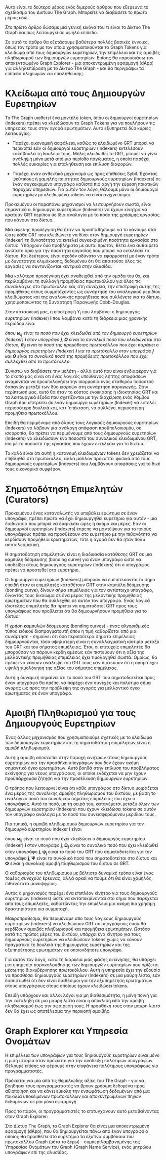 Αυτό είναι το δεύτερο μέρος ενός διμερούς άρθρου που εξερευνά το σχεδιασμό του Δικτύου The Graph. Μπορείτε να διαβάσετε το πρώτο μέρος εδώ.

Στο πρώτο άρθρο δώσαμε μια γενική εικόνα του τι είναι το Δίκτυο The Graph και πώς λειτουργεί σε υψηλό επίπεδο.

Σε αυτό το άρθρο θα εξετάσουμε βαθύτερα πολλές βασικές έννοιες, όπως τον τρόπο με τον οποίο χρησιμοποιούνται τα Graph Tokens για κλείδωμα από τους δημιουργών ευρετηρίων, την επιμέλεια και τις αμοιβές πληθωρισμού των δημιουργών ευρετηρίων. Επίσης θα παρουσιάσω τον αποκεντρωμένο Graph Explorer - μια αποκεντρωμένη εφαρμογή (dApp) για αλληλεπίδραση με το Δίκτυο The Graph - και θα περιγράψω τα επίπεδα πληρωμών και επαλήθευσης.

#  Κλείδωμα από τους Δημιουργών Ευρετηρίων

Το The Graph υιοθετεί ένα μοντέλο token, όπου οι δημιουργοί ευρετηρίων (Indexers) πρέπει να κλειδώσουν τα Graph Τokens για να πουλήσουν τις υπηρεσίες τους στην αγορά ερωτημάτων. Αυτό εξυπηρετεί δύο κύριες λειτουργίες.

- Παρέχει οικονομική ασφάλεια, καθώς το κλειδωμένο GRT μπορεί να περικοπεί εάν οι δημιουργοί ευρετηρίων (Indexers) εκτελέσουν κακόβουλα τη δουλειά τους. Μόλις κλειδωθεί το GRT, μπορεί να γίνει ανάληψη μόνο μετά από μια περίοδο παγώματος, η οποία παρέχει πολλές ευκαιρίες για επαλήθευση και επίλυση διαφορών.

- Παρέχει έναν ανθεκτικό μηχανισμό ως προς επιθέσεις Sybil. Έχοντας ψεύτικους ή χαμηλής ποιότητας δημιουργούς ευρετηρίων (Indexers) σε έναν συγκεκριμένο υπογράφο καθιστά πιο αργή την εύρεση ποιοτικών παρόχων υπηρεσιών. Για αυτόν τον λόγο, θέλουμε μόνο οι δημιουργοί ευρετηρίων με κλειδωμένα τokens να είναι ανιχνεύσιμοι.

Προκειμένου οι παραπάνω μηχανισμοί να λειτουργήσουν σωστά, είναι σημαντικό οι δημιουργοί ευρετηρίων (Indexers) να έχουν κίνητρα να κρατούν GRT περίπου σε ίδια αναλογία με το ποσό της χρήσιμης εργασίας που κάνουν στο δίκτυο.

Μια αφελής προσέγγιση θα ήταν να προσπαθήσουμε να το κάνουμε έτσι ώστε κάθε GRT που κλειδώνετε να δίνει στον δημιουργό ευρετηρίων (Indexer) τη δυνατότητα να εκτελεί συγκεκριμένη ποσότητα εργασίας στο δίκτυο. Υπάρχουν δύο προβλήματα με αυτό: πρώτον, θέτει ένα αυθαίρετο ανώτατο όριο για την ποσότητα εργασίας που μπορεί να εκτελέσει το δίκτυο. Και δεύτερον, είναι σχεδόν αδύνατο να εφαρμοστεί με έναν τρόπο με δυνατότητα κλιμάκωσης, δεδομένου ότι θα απαιτούσε όλες τις εργασίες να συντονίζονται κεντρικά στην αλυσίδα.

Μια καλύτερη προσέγγιση έχει αναδειχθεί από την ομάδα του 0x, και περιλαμβάνει τη συλλογή προμήθειας πρωτοκόλλου για όλες τις συναλλαγές στο πρωτόκολλο και, στη συνέχεια, την επιστροφή αυτής της προμήθειας στους συμμετέχοντες ως συνάρτηση του αναλογικού μεριδίου κλειδώματος και της αναλογικής προμήθειας που συλλέγετε για το δίκτυο, χρησιμοποιώντας τη Συνάρτηση Παραγωγής Cobb-Douglas.

Στην κατασκευή μας, η επιστροφή Y<sub>i</sub> που λαμβάνει ο δημιουργός ευρετηρίων (Indexer) **i** που λαμβάνει κατά τη διάρκεια μιας χρονικής περιόδου είναι

_όπου **ω<sub>ij</sub>** είναι το ποσό που έχει κλειδωθεί από τον δημιουργό ευρετηρίων (Indexer) **i** στον υπογράφο **j**, **Ω** είναι το συνολικό ποσό που κλειδώνεται στο δίκτυο, **θ<sub>ij</sub>** είναι το ποσό της προμήθειας πρωτοκόλλου που έχει παράγει ο δημιουργός ευρετηρίων (Indexer) **i** για το πρωτόκολλο στον υπογράφο **j** και **Θ** είναι το συνολικό ποσό της προμήθειας πρωτοκόλλου που έχει συλλεχθεί από το πρωτόκολλο._

Συνιστώ να διαβάσετε την μελέτη - αλλά αυτό που είναι ενδιαφέρον για το σκοπό μας είναι οτι ένας λογικός υπεύθυνος λήπτης αποφάσεων αναμένεται να προυπολογήσει την ισορροπία ενός σταθερόυ ποσοστού δαπανών μεταξύ των δύο εισροών στη συνάρτηση παραγωγής. Στην περίπτωσή μας, αυτό θα ήταν το κόστος ενοικίασης ή ιδιοκτησίας GRT και τα λειτουργικά έξοδα που σχετίζονται με την διαχείριση ενός Κόμβου Graph που επιτρέπει σε έναν δημιουργό ευρετηρίων (Indexer) να εκτελεί περισσότερη δουλειά και, κατ 'επέκταση, να συλλέγει περισσότερη προμήθεια πρωτοκόλλου.

Επειδή θα περιμέναμε από όλους τους λογικούς δημιουργούς ευρετηρίων (Indexers) να λάβουν μια ανάλογη απόφαση προϋπολογισμόυ, σε ισορροπία, θα πρέπει να περιμένουμε από τους δημιουργούς ευρετηρίων (Indexers) να κλειδώσουν ένα ποσοστό του συνολικού κλειδωμένου GRT, ίσο με το ποσοστό της εργασίας που έχουν εκτελέσει για το δίκτυο.

Το καλό είναι ότι αυτή η κατανομή κλειδωμένων tokens δεν χρειάζεται να επιβληθεί στο πρωτόκολλο, αλλά μάλλον προκύπτει φυσικά από τους δημιουργούς ευρετηρίων (Indexers) που λαμβάνουν αποφάσεις για το δικό τους οικονομικό συμφέρον.

# Σηματοδότηση Επιμελητών (Curators)

Προκειμένου ένας καταναλωτής να υποβάλει ερώτημα σε έναν υπογράφο, πρέπει πρώτα να έχει δημιουργηθεί ευρετήριο για αυτόν - μια διαδικασία που μπορεί να διαρκέσει ώρες ή ακόμα και μέρες. Εάν οι δημιουργοί ευρετηρίων (Indexers) έπρεπε να μαντέψουν για το ποιους υπογράφους πρέπει να προσθέσουν στο ευρετήριο με την πιθανότητα να κερδίσουν προμήθεια ερωτημάτων, τότε η αγορά δεν θα ήταν πολύ αποτελεσματική.

Η σηματοδότηση επιμελητών είναι η διαδικασία κατάθεσης GRT σε μια καμπύλη δέσμευσης (bonding curve) για έναν υπογράφο ώστε να υποδείξει στους δημιουργούς ευρετηρίων (Indexers) ότι ο υπογράφος πρέπει να προστεθεί στο ευρετήριο.

Οι δημιουργοί ευρετηρίων (Indexers) μπορούν να εμπιστεύονται το σήμα επειδή όταν οι επιμελητές καταθέτουν GRT στην καμπύλη δέσμευσης (bonding curve), δίνουν σήμα επιμέλειας για τον αντίστοιχο υπογράφο, δίνοντάς τους δικαίωμα σε ένα μέρος της μελοντικής προμήθειας ερωτημάτων που θα συλλεχθεί σε αυτόν τον υπογράφο. Ένας λογικά ιδιοτελής επιμελητής θα πρέπει να σηματοδοτεί GRT προς τους υπογράφους που προβλέπει ότι θα δημιουργήσουν προμήθεια για το δίκτυο.

Η χρήση καμπυλών δέσμευσης (bonding curves) - ένας αλγοριθμικός τύπος ειδικού διαπραγματευτή όπου η τιμή καθορίζεται από μια συνάρτηση - σημαίνει ότι όσο περισσότερα σήματα επιμέλειας δημιουργούνται, τόσο υψηλότερη είναι η συναλλαγματική ισοτιμία μεταξύ του GRT και του σήματος επιμέλειας. Έτσι, οι επιτυχείς επιμελητές θα μπορούσαν να πάρουν κέρδη αμέσως εάν πιστεύουν ότι η αξία της μελλοντικής προμήθειας επιμέλειας έχει τιμολογηθεί σωστά. Ομοίως, θα πρέπει να κάνουν ανάληψη του GRT τους εάν πιστεύουν ότι η αγορά έχει υψηλή τιμολόγηση της αξίας του σήματος επιμέλειας.

Αυτή η δυναμική σημαίνει ότι το ποσό του GRT που σηματοδοτείται προς έναν υπογράφο θα πρέπει να παρέχει ένα συνεχές και πολύτιμο σήμα αγοράς ως προς την πρόβλεψη της αγοράς για μελλοντικό όγκο ερωτήματος σε έναν υπογράφο.

# Αμοιβή Πληθωρισμού για τους Δημιουργούς Ευρετηρίων

Ένας άλλος μηχανισμός που χρησιμοποιούμε σχετικός με το κλείδωμα των δημιουργών ευρετηρίων και τη σηματοδότηση επιμελητών είναι η αμοιβή πληθωρισμού.

Αυτή η αμοιβή αποσκοπεί στην παροχή κινήτρων στους δημιουργούς ευρετηρίων για την προσθήκη υπογράφων που δεν έχουν ακόμη σημαντικό όγκο ερωτημάτων. Αυτό βοηθά στην επίλυση του προβλήματος εκκίνησης για νέους υπογράφους, οι οποίοι ενδέχεται να μην έχουν προϋπάρχουσα ζήτηση για την προσέλκυση δημιουργών ευρετηρίων.

Ο τρόπος που λειτουργεί είναι ότι κάθε υπογράφος στο δίκτυο μοιράζεται ένα μέρος της συνολικής αμοιβής πληθωρισμού του δικτύου, με βάση το αναλογικό ποσό του συνολικού σήματος επιμέλειας που έχει ο υπογράφος. Αυτό το ποσό, με τη σειρά του, κατανέμεται μεταξύ όλων των δημιουργών ευρετηρίου (Ιndexers) που έχουν κλειδώσει tokens σε αυτόν τον υπογράφο ανάλογα με το ποσό του συνεισφερόμενου μεριδίου τους.

Πιο τυπικά, η αμοιβή πληθωρισμού δημιουργών ευρετηρίου για τον δημιουργό ευρετηρίου Indexer **i** είναι

όπου **ω<sub>ij</sub>** είναι το ποσό που έχει κλειδώσει ο δημιουργός ευρετηρίου (Indexer) **i** στον υπογράφο **j**, **Ω<sub>j</sub>** είναι το συνολικό ποσό που έχει κλειδωθεί στον υπογράφο **j**, **ψ<sub>j</sub>** είναι το ποσό του GRT που σηματοδοτείται για τον υπογράφο **j**, **Ψ** είναι το συνολικό ποσό που σηματοδοτείται στο δίκτυο και **Φ** είναι η συνολική αμοιβή πληθωρισμού του δίκτυο σε GRT.

Ο καθορισμός του πληθωρισμού με βέλτιστο δυναμικό τρόπο είναι ένας τομέας συνεχούς έρευνας, αλλά αρκεί να πούμε ότι θα είναι χαμηλός, πιθανότατα μονοψήφιος.

Αυτός ο μηχανισμός παρέχει ένα επιπλέον κίνητρο για τους δημιουργούς ευρετηρίων (Indexers) ώστε να ανταποκρίνονται στο σήμα που παρέχεται από τους επιμελητές, καθιστώντας την επιμέλεια μια ακόμη πιο χρήσιμη δραστηριότητα για συμμετοχή.

Μακροπρόθεσμα, θα περιμέναμε απο τους λογικούς δημιουργούς ευρετηρίων (Indexers) να κλειδώσουν GRT σε υπογράφους όπου θα κερδίζουν αμοιβές πληθωρισμού και προμήθεια ερωτημάτων. Ωστόσο κατά τις πρώτες μέρες του δικτύου, υπάρχει ένα κίνητρο για τους δημιουργούς ευρετηρίων να κλειδώσουν τokens χωρίς να κάνουν πραγματικά τη δουλειά της δημιουργίας ευρετηρίων και της εξυπηρέτησης ερωτημάτων σε οποιονδήποτε υπογράφο.

Για αυτόν τον λόγο, κατά τη διάρκεια μιας φάσης εκκίνησης, θα υπάρχει μια υπηρεσία παρακολούθησης των δημιουργών ευρετηρίων που ορίζεται μέσω της διακυβέρνησης πρωτοκόλλου. Αυτή η υπηρεσία έχει την εξουσία να προσθέσει δημιουργούς ευρετηρίων (Indexers) σε μια μαύρη λίστα, εάν διαπιστωθεί ότι δεν είναι διαθέσιμοι για την εξυπηρέτηση ερωτημάτων στους υπογράφους στους οποίους έχουν κλειδώσει tokens.

Επειδή υπάρχουν και άλλοι λόγοι για μη διαθεσιμότητα, η μόνη ποινή για την κατάληξη σε μια μαύρη λίστα είναι η απόκλιση από την αμοιβή πληθωρισμού έως την αφαίρεση τους. Η προσθήκη τους στην μαύρη λίστα δεν θα έχει ως αποτέλεσμα την περικοπή αμοιβής.

# Graph Explorer και Υπηρεσία Ονομάτων

Η επιμέλεια των υπογράφων για τους δημιουργούς ευρετηρίων είναι μόνο η μισή ιστορία όταν πρόκειται για την ανάδειξη πολύτιμων υπογράφων. Θέλουμε επίσης να φέρουμε στην επιφάνεια πολύτιμους υπογράφους για προγραμματιστές.

Πρόκειται για μία από τις θεμελιώδης αξίες του The Graph - για να βοηθήσει τους προγραμματιστές να βρουν χρήσιμα δεδομένα προς αξιοποίηση και να κάνει εύκολη την ενσωμάτωση δεδομένων από μια ποικιλία υποκείμενων πρωτοκόλλων και αποκεντρωμένων πηγών δεδομένων σε μία μόνο εφαρμογή.

Προς το παρόν, οι προγραμματιστές το επιτυγχάνουν αυτό μεταβαίνοντας στον Graph Explorer:

Στο Δίκτυο The Graph, το Graph Explorer θα είναι μια αποκεντρωμένη εφαρμογή (dApp), που θα δημιουργείται πάνω από έναν υπογράφο ο οποίος θα προσθέτει στο ευρετήριο τα έξυπνα συμβόλαια του πρωτοκόλλου Graph (μέτα το ξέρω) - συμπεριλαμβανομένης της Υπηρεσίας Ονομάτων του Graph (Graph Name Service), ενός μητρώου υπογράφων επί της αλυσίδας.
